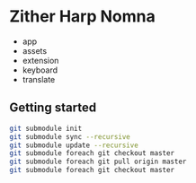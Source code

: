 # Zither Harp Nomna

- app
- assets
- extension
- keyboard
- translate

## Getting started
```sh
git submodule init
git submodule sync --recursive
git submodule update --recursive
git submodule foreach git checkout master
git submodule foreach git pull origin master
git submodule foreach git checkout master
```
